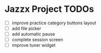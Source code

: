 # Jazzx Project TODOs

- [ ] improve practice category buttons layout
- [ ] add file picker
- [ ] add automatic pause
- [ ] complete session screen
- [ ] improve tuner widget
